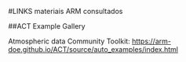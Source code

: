 #LINKS materiais ARM consultados

##ACT Example Gallery


Atmospheric data Community Toolkit: https://arm-doe.github.io/ACT/source/auto_examples/index.html
